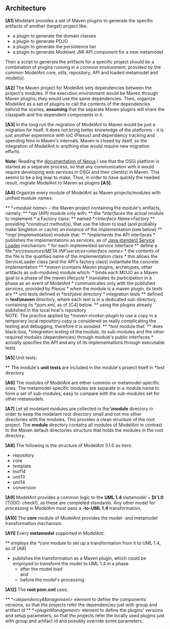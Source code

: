 Architecture
------------

**\[A1\]** Modelant provides a set of Maven plugins to generate the specific artifacts of another (target) project like:

  * a plugin to generate the domain classes
  * a plugin to generate POJO
  * a plugin to generate the persistence tier
  * a plugin to generate Modelant JMI API component for a new metamodel

Then a script to generate the artifacts for a specific project should be a combination of plugins running in a common environment, provided by the common ModelAnt core, utils, repository, API and loaded metamodel and model(s).

**\[A2\]** The Maven project for ModelAnt sets dependencies between the project's modules. If the execution environment would be Maven through Maven plugins, they would use the same dependencies. Then, organize ModelAnt as a set of plugins to call the contents of the dependencies behind the scenes, **assuming** that the separate Maven plugins will share the classpath and the dependent components in it.

**\[A3\]** In the long run the migration of ModelAnt to Maven would be just a migration for itself. It does not bring better knowledge of the platforms - it is just another experience with IoC (Plexus) and dependency tracking and spending time in Maven's internals. Maven is closed by itself, so the integration of ModelAnt in anything else would require new migration efforts. 

**Note:**
    Reading the [documentation of Nexus](https://books.sonatype.com/mcookbook/reference/index.html) I see that the OSGi platform is started as a separate process, so that any communication with it would require developing web services in OSGi and their client(s) in Maven. This seems to be a big leap to make. Thus, in order to have quickly the needed result, migrate ModelAnt to Maven as plugins **\[A3\]**.

**\[A4\]** Organize every module of ModelAnt as Maven projects/modules with unified module names:

  ** **&lt;module name&gt;* - the Maven project containing the module's artifacts, namely:
    ** **api* (API) module only with:
      ** the **interfaces* the actual module to implement
      * a Factory class:
        ** named **&lt;Interface Name&gt;Factory*
        ** providing **construct* method(s), that use the idiom to load (and probably make Singleton or cache) an instance of the implementation (see below)
    ** **impl* (implementation) module that:
      ** **implements* the API interfaces
      * publishes the implementations as services, as of [Java standard Service Loader](https://docs.oracle.com/javase/6/docs/api/java/util/ServiceLoader.html) mechanism:
          * for each implemented service interface 
          ** define a file **src\resources\META-INF\services\<interface name>*
            * the contents of the file is the qualified name of the implementation class
            * this allows the ServiceLoader class (and the API's factory class) instantiate the concrete implementation
    ** **maven* (contains Maven plugins, archetypes, other artifacts as sub-modules) module which:
      * binds each MOJO as a Maven goal to a phase of the maven lifecycle 
      * translates its participation in a phase as an event of ModelAnt
      * communicates only with the published services, provided by Plexus
      * when the module is a maven plugin, its tests are
        ** unit tests defined in **test\java* directory
        * integration tests
          ** defined in **test\maven** directory, where each test is in a dedicated **<test name>** sub-directory, containing its **pom.xml*, as of \[C4\] below.
          ** using the plugins already published in the local host's repository<br/>NOTE: The practice applied by **maven-invoker-plugin* to use a copy in a temporary local repository copy is considered as really complicating the testing and debugging, therefore it is avoided.
    ** **test* module that:
      ** does black-box, **integration testing* of the module, its sub-modules and the other required modules (dependencies) through module's public interfaces
      * actually specifies the API and any of its implementations through executable tests

**\[A5\]** Unit tests: 

  ** The module's **unit tests** are included in the module's project itself in **test* directory

**\[A6\]** The modules of ModelAnt are either common or metamodel-specific ones. The metamodel-specific modules are separate in a **<metamodel>** module name to form a set of sub-modules, easy to compare with the sub-modules set for other metamodels.

**\[A7\]** Let all modelant modules are collected in the **\module** directory in order to keep the modelant root directory small and not mix other directories with the modules. This provides a clean structure of the root project. The **module** directory contains all modules of ModelAnt in contrast to the Maven default directories structure that holds the modules in the root directory.

**\[A8\]** The following is the structure of ModelAnt 3.1.0 as tiers:

  * repository
  * core
  * template
  * mof14
  * uml13 
  * uml14
  * conversion

**\[A9\]** ModelAnt provides a common logic to the **UML 1.4** metamodel + **DI 1.0** (TODO: check!), as these are completed standards. Any other model for processing in ModelAnt must pass a **<metamodel>-to-UML 1.4** transformation.

**\[A10\]** The **core** module of ModelAnt provides the model- and metamodel transformation mechanism. 

**\[A11\]** Every **metamodel** supported in ModelAnt:

  ** employs the **core* module to set up a transformation from it to UML 1.4, as of \[A9\]
  * publishes the transformation as a Maven plugin, which could be employed to transform the model to UML 1.4 in a phase 
    * after the model load<br/>and
    * before the model's processing

**\[A12\]** The **root pom.xml** uses:

  ** **&lt;dependencyManagement&gt;* element to define the components' versions, so that the projects refer the dependencies just with group and artifact id
  ** **&lt;pluginManagement&gt;* element to define the plugins' versions and setup parameters, so that the projects refer the locally used plugins just with group and artifact id and possibly override some parameters.
